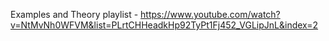 Examples and Theory playlist - https://www.youtube.com/watch?v=NtMvNh0WFVM&list=PLrtCHHeadkHp92TyPt1Fj452_VGLipJnL&index=2
